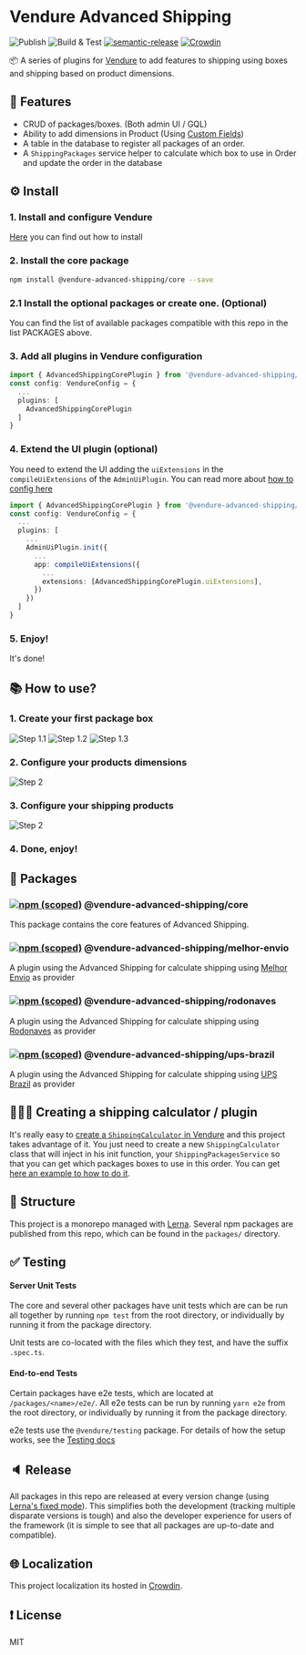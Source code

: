 # Vendure Advanced Shipping
![Publish](https://github.com/jonyw4/vendure-advanced-shipping/workflows/Publish/badge.svg?branch=master)
![Build & Test](https://github.com/jonyw4/vendure-advanced-shipping/workflows/Build%20&%20Test/badge.svg)
[![semantic-release](https://img.shields.io/badge/%20%20%F0%9F%93%A6%F0%9F%9A%80-semantic--release-e10079.svg)](https://github.com/semantic-release/semantic-release)
[![Crowdin](https://badges.crowdin.net/vendure-advanced-shipping/localized.svg)](https://crowdin.com/project/vendure-advanced-shipping)

📦 A series of plugins for [Vendure](https://github.com/vendure-ecommerce/vendure) to add features to shipping using boxes and shipping based on product dimensions.

## 🌟 Features
- CRUD of packages/boxes. (Both admin UI / GQL)
- Ability to add dimensions in Product (Using [Custom Fields](https://www.vendure.io/docs/typescript-api/custom-fields/))
- A table in the database to register all packages of an order.
- A `ShippingPackages` service helper to calculate which box to use in Order and update the order in the database

## ⚙️ Install
### 1. Install and configure Vendure
[Here](https://www.vendure.io/docs/getting-started/) you can find out how to install

### 2. Install the core package
```bash
npm install @vendure-advanced-shipping/core --save
```

### 2.1 Install the optional packages or create one. (Optional)
You can find the list of available packages compatible with this repo in the list PACKAGES above.

### 3. Add all plugins in Vendure configuration
```typescript
import { AdvancedShippingCorePlugin } from '@vendure-advanced-shipping/core';
const config: VendureConfig = {
  ...
  plugins: [
    AdvancedShippingCorePlugin
  ]
}
```

### 4. Extend the UI plugin (optional)
You need to extend the UI adding the `uiExtensions` in the `compileUiExtensions` of the `AdminUiPlugin`.  You can read more about [how to config here](https://www.vendure.io/docs/plugins/extending-the-admin-ui/)
```typescript
import { AdvancedShippingCorePlugin } from '@vendure-advanced-shipping/core';
const config: VendureConfig = {
  ...
  plugins: [
    ...
    AdminUiPlugin.init({
      ...
      app: compileUiExtensions({
        ...
        extensions: [AdvancedShippingCorePlugin.uiExtensions],
      })
    })
  ]
}

```

### 5. Enjoy!
It's done!

## 📚 How to use?
### 1. Create your first package box
![Step 1.1](/docs/tutorial-1.jpg)
![Step 1.2](/docs/tutorial-2.jpg)
![Step 1.3](/docs/tutorial-3.png)
### 2. Configure your products dimensions
![Step 2](/docs/tutorial-4.png)
### 3. Configure your shipping products
![Step 2](/docs/tutorial-5.png)
### 4. Done, enjoy!

## 📖 Packages
### [![npm (scoped)](https://img.shields.io/npm/v/@vendure-advanced-shipping/core.svg)](https://www.npmjs.com/package/@vendure-advanced-shipping/core) @vendure-advanced-shipping/core
This package contains the core features of Advanced Shipping.

### [![npm (scoped)](https://img.shields.io/npm/v/@vendure-advanced-shipping/melhor-envio.svg)](https://www.npmjs.com/package/@vendure-advanced-shipping/melhor-envio) @vendure-advanced-shipping/melhor-envio
A plugin using the Advanced Shipping for calculate shipping using [Melhor Envio](https://melhorenvio.com.br/) as provider

### [![npm (scoped)](https://img.shields.io/npm/v/@vendure-advanced-shipping/rodonaves.svg)](https://www.npmjs.com/package/@vendure-advanced-shipping/rodonaves) @vendure-advanced-shipping/rodonaves
A plugin using the Advanced Shipping for calculate shipping using [Rodonaves](http://www.rte.com.br/) as provider

### [![npm (scoped)](https://img.shields.io/npm/v/@vendure-advanced-shipping/ups-brazil.svg)](https://www.npmjs.com/package/@vendure-advanced-shipping/ups-brazil) @vendure-advanced-shipping/ups-brazil
A plugin using the Advanced Shipping for calculate shipping using [UPS Brazil](https://www.ups.com/br/pt/Home.page) as provider

## 👨🏻‍💻 Creating a shipping calculator / plugin
It's really easy to [create a `ShippingCalculator` in Vendure](https://www.vendure.io/docs/typescript-api/shipping/shipping-calculator/) and this project takes advantage of it. You just need to create a new `ShippingCalculator` class that will inject in his init function, your `ShippingPackagesService` so that you can get which packages boxes to use in this order. You can get [here an example to how to do it](https://github.com/jonyw4/vendure-advanced-shipping/blob/master/packages/rodonaves/index.ts).

## 🏢 Structure
This project is a monorepo managed with [Lerna](https://github.com/lerna/lerna). Several npm packages are published from this repo, which can be found in the `packages/` directory.


## ✅ Testing
#### Server Unit Tests

The core and several other packages have unit tests which are can be run all together by running `npm test` from the root directory, or individually by running it from the package directory.

Unit tests are co-located with the files which they test, and have the suffix `.spec.ts`.

#### End-to-end Tests

Certain packages have e2e tests, which are located at `/packages/<name>/e2e/`. All e2e tests can be run by running `yarn e2e` from the root directory, or individually by running it from the package directory.

e2e tests use the `@vendure/testing` package. For details of how the setup works, see the [Testing docs](https://www.vendure.io/docs/developer-guide/testing/)


## 🔈 Release
All packages in this repo are released at every version change (using [Lerna's fixed mode](https://github.com/lerna/lerna#fixedlocked-mode-default)). This simplifies both the development (tracking multiple disparate versions is tough) and also the developer experience for users of the framework (it is simple to see that all packages are up-to-date and compatible).

## 🌐 Localization
This project localization its hosted in [Crowdin](https://crowdin.com/project/vendure-advanced-shipping).

## ❗️ License
MIT 